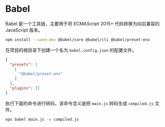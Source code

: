 # Babel

Babel 是一个工具链，主要用于将 ECMAScript 2015+ 代码转换为向后兼容的 JavaScript 版本。

```sh
npm install --save-dev @babel/core @babel/cli @babel/preset-env
```

在项目的根目录下创建一个名为 `babel.config.json` 的配置文件。

```json
{
  "presets": [
    [
      "@babel/preset-env"
    ]
  ],
  "plugins": []
}
```

执行下面的命令进行转码，该命令含义是把 `main.js` 转码生成 `compiled.js` 文件。

```sh
npx babel main.js -o compiled.js
```

